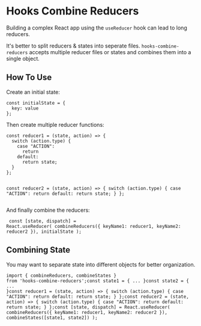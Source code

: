 <h1>Hooks Combine Reducers</h1><p>Building a complex React app using the <code>useReducer</code> hook can lead to long reducers.</p><p>It's better to split reducers &amp; states into seperate files. <code>hooks-combine-reducers</code> accepts multiple reducer files or states and combines them into a single object.</p><h2>How To Use</h2><p>Create an initial state:</p><pre><code>const initialState = {
  key: value
};</code></pre><p>Then create multiple reducer functions:</p><pre><code>const reducer1 = (state, action) =&gt; {
  switch (action.type) {
    case "ACTION":
      return
    default:
      return state;
  }
};

const reducer2 = (state, action) =&gt; {
  switch (action.type) {
    case "ACTION":
      return
    default:
      return state;
  }
};</code></pre><p></p><p>And finally combine the reducers:</p><pre><code>  const [state, dispatch] = React.useReducer(
    combineReducers({
      keyName1: reducer1,
      keyName2: reducer2
    }),
    initialState
  );
</code></pre><h2>Combining State</h2><p>You may want to separate state into different objects for better organization.</p><pre><code>import { combineReducers, combineStates } from 'hooks-combine-reducers';const state1 = {
  ...
}const state2 = {
  ...
}const reducer1 = (state, action) =&gt; {
  switch (action.type) {
    case "ACTION":
      return
    default:
      return state;
  }
};const reducer2 = (state, action) =&gt; {
  switch (action.type) {
    case "ACTION":
      return
    default:
      return state;
  }
};const [state, dispatch] = React.useReducer(
  combineReducers({
    keyName1: reducer1,
    keyName2: reducer2
  }),
  combineStates([state1, state2])
);
</code></pre><p></p><p></p><p></p><p></p><p></p><p></p><p></p><p></p><p></p><p></p><p></p><p></p><p></p><p></p><p></p><p></p><p></p>